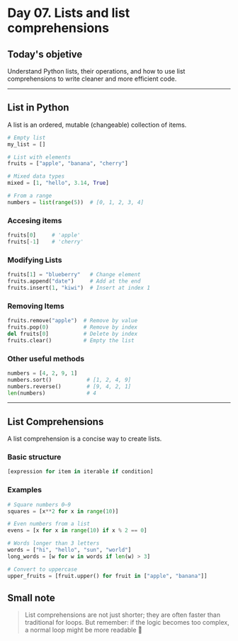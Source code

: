 # Day 07. Lists and list comprehensions 
## Today's objetive
Understand Python lists, their operations, and how to use list comprehensions to write cleaner and more efficient code.

---

## List in Python 
A list is an ordered, mutable (changeable) collection of items.

```python
# Empty list
my_list = []

# List with elements
fruits = ["apple", "banana", "cherry"]

# Mixed data types
mixed = [1, "hello", 3.14, True]

# From a range
numbers = list(range(5))  # [0, 1, 2, 3, 4]
```
### Accesing items 
```python
fruits[0]     # 'apple'
fruits[-1]    # 'cherry'
```
### Modifying Lists
```python 
fruits[1] = "blueberry"   # Change element
fruits.append("date")     # Add at the end
fruits.insert(1, "kiwi")  # Insert at index 1
```
### Removing Items
```python
fruits.remove("apple")  # Remove by value
fruits.pop(0)           # Remove by index
del fruits[0]           # Delete by index
fruits.clear()          # Empty the list
```
### Other useful methods 
```python
numbers = [4, 2, 9, 1]
numbers.sort()           # [1, 2, 4, 9]
numbers.reverse()        # [9, 4, 2, 1]
len(numbers)             # 4
```

---

## List Comprehensions
A list comprehension is a concise way to create lists.

### Basic structure 
```python
[expression for item in iterable if condition]
```
### Examples 
```python
# Square numbers 0–9
squares = [x**2 for x in range(10)]

# Even numbers from a list
evens = [x for x in range(10) if x % 2 == 0]

# Words longer than 3 letters
words = ["hi", "hello", "sun", "world"]
long_words = [w for w in words if len(w) > 3]

# Convert to uppercase
upper_fruits = [fruit.upper() for fruit in ["apple", "banana"]]

```

## Small note 
> List comprehensions are not just shorter; they are often faster than traditional for loops. But remember: if the logic becomes too complex, a normal loop might be more readable 🌱